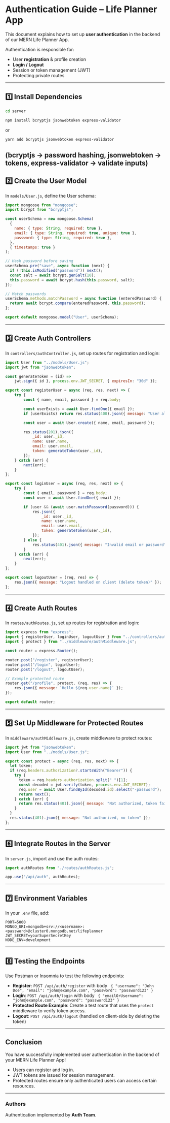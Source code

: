# Authentication Guide – Life Planner App

This document explains how to set up **user authentication** in the backend of our MERN Life Planner App.

Authentication is responsible for:
- User **registration** & profile creation
- **Login / Logout**
- Session or token management (JWT)
- Protecting private routes

---

## 1️⃣ Install Dependencies
```bash
cd server
```
```bash
npm install bcryptjs jsonwebtoken express-validator
```
or
```bash
yarn add bcryptjs jsonwebtoken express-validator
```
(bcryptjs → password hashing, jsonwebtoken → tokens, express-validator → validate inputs)
---

## 2️⃣ Create the User Model
In `models/User.js`, define the User schema:

```javascript
import mongoose from "mongoose";
import bcrypt from "bcryptjs";

const userSchema = new mongoose.Schema(
  {
    name: { type: String, required: true },
    email: { type: String, required: true, unique: true },
    password: { type: String, required: true },
  },
  { timestamps: true }
);

// Hash password before saving
userSchema.pre("save", async function (next) {
  if (!this.isModified("password")) next();
  const salt = await bcrypt.genSalt(10);
  this.password = await bcrypt.hash(this.password, salt);
});

// Match passwords
userSchema.methods.matchPassword = async function (enteredPassword) {
  return await bcrypt.compare(enteredPassword, this.password);
};

export default mongoose.model("User", userSchema);
```
---

## 3️⃣ Create Auth Controllers
In `controllers/authController.js`, set up routes for registration and login:
```javascript
import User from "../models/User.js";
import jwt from "jsonwebtoken";

const generateToken = (id) =>
    jwt.sign({ id }, process.env.JWT_SECRET, { expiresIn: "30d" });

export const registerUser = async (req, res, next) => {
    try {
        const { name, email, password } = req.body;

        const userExists = await User.findOne({ email });
        if (userExists) return res.status(400).json({ message: "User already exists" });

        const user = await User.create({ name, email, password });

        res.status(201).json({
            _id: user._id,
            name: user.name,
            email: user.email,
            token: generateToken(user._id),
        });
    } catch (err) {
        next(err);
    }
};

export const loginUser = async (req, res, next) => {
    try {
        const { email, password } = req.body;
        const user = await User.findOne({ email });

        if (user && (await user.matchPassword(password))) {
            res.json({
                _id: user._id,
                name: user.name,
                email: user.email,
                token: generateToken(user._id),
            });
        } else {
            res.status(401).json({ message: "Invalid email or password" });
        }
    } catch (err) {
        next(err);
    }
};

export const logoutUser = (req, res) => {
    res.json({ message: "Logout handled on client (delete token)" });
};
```
---
## 4️⃣ Create Auth Routes
In `routes/authRoutes.js`, set up routes for registration and login:
```javascript
import express from "express";
import { registerUser, loginUser, logoutUser } from "../controllers/authController.js";
import { protect } from "../middleware/authMiddleware.js";

const router = express.Router();

router.post("/register", registerUser);
router.post("/login", loginUser);
router.post("/logout", logoutUser);

// Example protected route
router.get("/profile", protect, (req, res) => {
    res.json({ message: `Hello ${req.user.name}` });
});

export default router;

```

---
## 5️⃣ Set Up Middleware for Protected Routes
In `middleware/authMiddleware.js`, create middleware to protect routes:
```javascript
import jwt from "jsonwebtoken";
import User from "../models/User.js";

export const protect = async (req, res, next) => {
  let token;
  if (req.headers.authorization?.startsWith("Bearer")) {
    try {
      token = req.headers.authorization.split(" ")[1];
      const decoded = jwt.verify(token, process.env.JWT_SECRET);
      req.user = await User.findById(decoded.id).select("-password");
      return next();
    } catch (err) {
      return res.status(401).json({ message: "Not authorized, token failed" });
    }
  }
  res.status(401).json({ message: "Not authorized, no token" });
};
```
---
## 6️⃣ Integrate Routes in the Server
In `server.js`, import and use the auth routes:
```javascript
import authRoutes from "./routes/authRoutes.js";

app.use("/api/auth", authRoutes);
```
---
## 7️⃣ Environment Variables
In your `.env` file, add:
```env
PORT=5000
MONGO_URI=mongodb+srv://<username>:<password>@cluster0.mongodb.net/lifeplanner
JWT_SECRET=yourSuperSecretKey
NODE_ENV=development
```
---
## 8️⃣ Testing the Endpoints
Use Postman or Insomnia to test the following endpoints:
- **Register**: `POST /api/auth/register` with body `
    {
        "username": "John Doe",
        "email": "john@example.com",
        "password": "password123"
    }`
- **Login**: `POST /api/auth/login` with body `
    {
        "emailOrUsername": "john@example.com",
        "password": "password123"
    }`
- **Protected Route Example**: Create a test route that uses the `protect` middleware to verify token access.
- **Logout**: `POST /api/auth/logout` (handled on client-side by deleting the token)
---
## Conclusion
You have successfully implemented user authentication in the backend of your MERN Life Planner App!
- Users can register and log in.
- JWT tokens are issued for session management.
- Protected routes ensure only authenticated users can access certain resources.
---
### Authors

Authentication implemented by **Auth Team**.